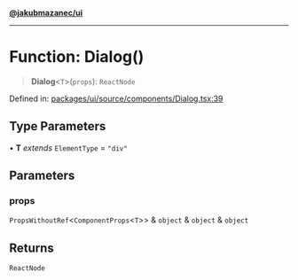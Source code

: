 [**@jakubmazanec/ui**](../README.md)

---

# Function: Dialog()

> **Dialog**\<`T`\>(`props`): `ReactNode`

Defined in:
[packages/ui/source/components/Dialog.tsx:39](https://github.com/jakubmazanec/tools/blob/7c5f40d811171692b72a47160bc33d644201b16a/packages/ui/source/components/Dialog.tsx#L39)

## Type Parameters

• **T** _extends_ `ElementType` = `"div"`

## Parameters

### props

`PropsWithoutRef`\<`ComponentProps`\<`T`\>\> & `object` & `object` & `object`

## Returns

`ReactNode`
